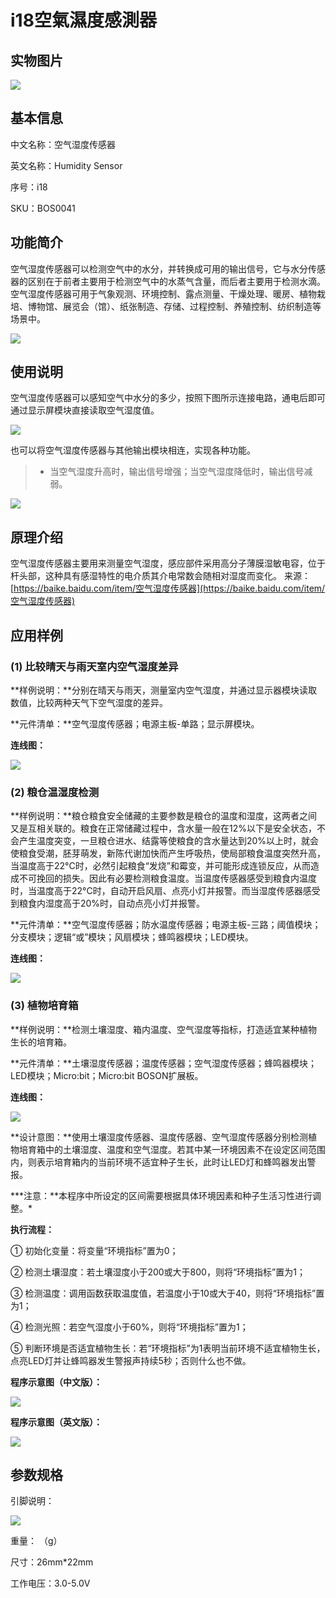 # i18空氣濕度感測器

## 实物图片

![](../.gitbook/assets/boson-kong-qi-shi-du-chuan-gan-qi-shi-wu-tu-pian.jpg)

## 基本信息

中文名称：空气湿度传感器

英文名称：Humidity Sensor

序号：i18

SKU：BOS0041

## 功能简介

空气湿度传感器可以检测空气中的水分，并转换成可用的输出信号，它与水分传感器的区别在于前者主要用于检测空气中的水蒸气含量，而后者主要用于检测水滴。空气湿度传感器可用于气象观测、环境控制、露点测量、干燥处理、暖房、植物栽培、博物馆、展览会（馆）、纸张制造、存储、过程控制、养殖控制、纺织制造等场景中。

![](../.gitbook/assets/boson-kong-qi-shi-du-chuan-gan-qi-mo-kuai-jian-jie.png)

## 使用说明

空气湿度传感器可以感知空气中水分的多少，按照下图所示连接电路，通电后即可通过显示屏模块直接读取空气湿度值。

![](../.gitbook/assets/boson-kong-qi-shi-du-chuan-gan-qi-shi-yong-shuo-ming-1.png)

也可以将空气湿度传感器与其他输出模块相连，实现各种功能。

> * 当空气湿度升高时，输出信号增强；当空气湿度降低时，输出信号减弱。

![](../.gitbook/assets/boson-kong-qi-shi-du-chuan-gan-qi-shi-yong-shuo-ming-2.png)

## 原理介绍

空气湿度传感器主要用来测量空气湿度，感应部件采用高分子薄膜湿敏电容，位于杆头部，这种具有感湿特性的电介质其介电常数会随相对湿度而变化。 来源：[https://baike.baidu.com/item/空气湿度传感器](https://baike.baidu.com/item/空气湿度传感器)

## 应用样例

### \(1\) 比较晴天与雨天室内空气湿度差异

**样例说明：**分别在晴天与雨天，测量室内空气湿度，并通过显示器模块读取数值，比较两种天气下空气湿度的差异。

**元件清单：**空气湿度传感器；电源主板-单路；显示屏模块。

**连线图：**

![](../.gitbook/assets/boson-kong-qi-shi-du-chuan-gan-qi-ying-yong-yang-li-1-lian-xian-tu.png)

### \(2\) 粮仓温湿度检测

**样例说明：**粮仓粮食安全储藏的主要参数是粮仓的温度和湿度，这两者之间又是互相关联的。粮食在正常储藏过程中，含水量一般在12%以下是安全状态，不会产生温度突变，一旦粮仓进水、结露等使粮食的含水量达到20%以上时，就会使粮食受潮，胚芽萌发，新陈代谢加快而产生呼吸热，使局部粮食温度突然升高，当温度高于22°C时，必然引起粮食“发烧”和霉变，并可能形成连锁反应，从而造成不可挽回的损失。因此有必要检测粮食温度。当温度传感器感受到粮食内温度时，当温度高于22°C时，自动开启风扇、点亮小灯并报警。而当湿度传感器感受到粮食内湿度高于20%时，自动点亮小灯并报警。

**元件清单：**空气湿度传感器；防水温度传感器；电源主板-三路；阈值模块；分支模块；逻辑“或”模块；风扇模块；蜂鸣器模块；LED模块。

**连线图：**

![](../.gitbook/assets/boson-kong-qi-shi-du-chuan-gan-qi-ying-yong-yang-li-2-lian-xian-tu.png)

### \(3\) 植物培育箱

**样例说明：**检测土壤湿度、箱内温度、空气湿度等指标，打造适宜某种植物生长的培育箱。

**元件清单：**土壤湿度传感器；温度传感器；空气湿度传感器；蜂鸣器模块；LED模块；Micro:bit；Micro:bit BOSON扩展板。

**连线图：**

![](../.gitbook/assets/boson-kong-qi-shi-du-chuan-gan-qi-ying-yong-yang-li-3-lian-xian-tu.png)

**设计意图：**使用土壤湿度传感器、温度传感器、空气湿度传感器分别检测植物培育箱中的土壤湿度、温度和空气湿度。若其中某一环境因素不在设定区间范围内，则表示培育箱内的当前环境不适宜种子生长，此时让LED灯和蜂鸣器发出警报。

**\*注意：**本程序中所设定的区间需要根据具体环境因素和种子生活习性进行调整。\*

**执行流程：**

① 初始化变量：将变量“环境指标”置为0；

② 检测土壤湿度：若土壤湿度小于200或大于800，则将“环境指标”置为1；

③ 检测温度：调用函数获取温度值，若温度小于10或大于40，则将“环境指标”置为1；

④ 检测光照：若空气湿度小于60%，则将“环境指标”置为1；

⑤ 判断环境是否适宜植物生长：若“环境指标”为1表明当前环境不适宜植物生长，点亮LED灯并让蜂鸣器发生警报声持续5秒；否则什么也不做。

**程序示意图（中文版）：**

![](../.gitbook/assets/boson-kong-qi-shi-du-chuan-gan-qi-ying-yong-yang-li-3-cheng-xu-shi-yi-tu-zhong-wen-ban.png)

**程序示意图（英文版）：**

![](../.gitbook/assets/boson-kong-qi-shi-du-chuan-gan-qi-ying-yong-yang-li-3-cheng-xu-shi-yi-tu-ying-wen-ban.png)

## 参数规格

引脚说明：

![](../.gitbook/assets/boson-kong-qi-shi-du-chuan-gan-qi-yin-jiao-shuo-ming.png)

重量： （g）

尺寸：26mm\*22mm

工作电压：3.0-5.0V

